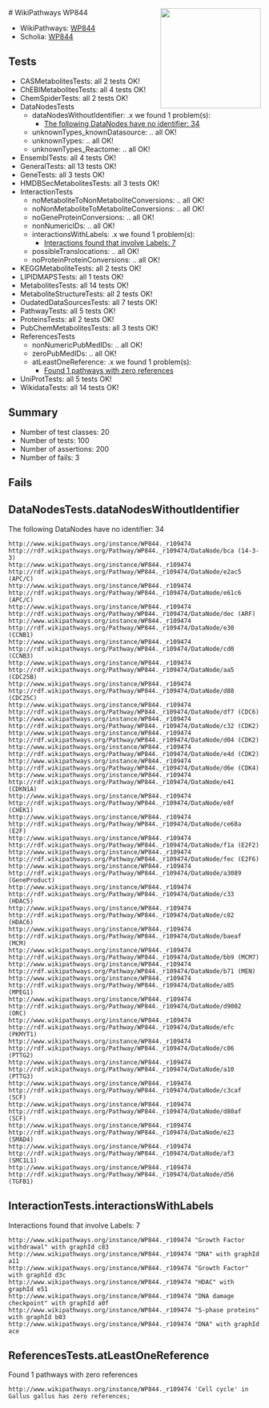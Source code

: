 <img style="float: right; width: 200px" src="https://upload.wikimedia.org/wikipedia/commons/thumb/8/83/Wplogo_with_text_500.png/640px-Wplogo_with_text_500.png" />
# WikiPathways WP844

* WikiPathways: [WP844](https://identifiers.org/wikipathways:WP844)
* Scholia: [WP844](https://scholia.toolforge.org/wikipathways/WP844)
## Tests
* CASMetabolitesTests: all 2 tests OK!
* ChEBIMetabolitesTests: all 4 tests OK!
* ChemSpiderTests: all 2 tests OK!
* DataNodesTests
    * dataNodesWithoutIdentifier: .x we found 1 problem(s):
        * [The following DataNodes have no identifier: 34](#8792c4d2)
    * unknownTypes_knownDatasource: .. all OK!
    * unknownTypes: .. all OK!
    * unknownTypes_Reactome: .. all OK!
* EnsemblTests: all 4 tests OK!
* GeneralTests: all 13 tests OK!
* GeneTests: all 3 tests OK!
* HMDBSecMetabolitesTests: all 3 tests OK!
* InteractionTests
    * noMetaboliteToNonMetaboliteConversions: .. all OK!
    * noNonMetaboliteToMetaboliteConversions: .. all OK!
    * noGeneProteinConversions: .. all OK!
    * nonNumericIDs: .. all OK!
    * interactionsWithLabels: .x we found 1 problem(s):
        * [Interactions found that involve Labels: 7](#630d267e)
    * possibleTranslocations: .. all OK!
    * noProteinProteinConversions: .. all OK!
* KEGGMetaboliteTests: all 2 tests OK!
* LIPIDMAPSTests: all 1 tests OK!
* MetabolitesTests: all 14 tests OK!
* MetaboliteStructureTests: all 2 tests OK!
* OudatedDataSourcesTests: all 7 tests OK!
* PathwayTests: all 5 tests OK!
* ProteinsTests: all 2 tests OK!
* PubChemMetabolitesTests: all 3 tests OK!
* ReferencesTests
    * nonNumericPubMedIDs: .. all OK!
    * zeroPubMedIDs: .. all OK!
    * atLeastOneReference: .x we found 1 problem(s):
        * [Found 1 pathways with zero references](#35eb778e)
* UniProtTests: all 5 tests OK!
* WikidataTests: all 14 tests OK!


## Summary

* Number of test classes: 20
* Number of tests: 100
* Number of assertions: 200
* Number of fails: 3

## Fails

<a name="8792c4d2" />

## DataNodesTests.dataNodesWithoutIdentifier

The following DataNodes have no identifier: 34
```
http://www.wikipathways.org/instance/WP844._r109474 http://rdf.wikipathways.org/Pathway/WP844._r109474/DataNode/bca (14-3-3)
http://www.wikipathways.org/instance/WP844._r109474 http://rdf.wikipathways.org/Pathway/WP844._r109474/DataNode/e2ac5 (APC/C)
http://www.wikipathways.org/instance/WP844._r109474 http://rdf.wikipathways.org/Pathway/WP844._r109474/DataNode/e61c6 (APC/C)
http://www.wikipathways.org/instance/WP844._r109474 http://rdf.wikipathways.org/Pathway/WP844._r109474/DataNode/dec (ARF)
http://www.wikipathways.org/instance/WP844._r109474 http://rdf.wikipathways.org/Pathway/WP844._r109474/DataNode/e30 (CCNB1)
http://www.wikipathways.org/instance/WP844._r109474 http://rdf.wikipathways.org/Pathway/WP844._r109474/DataNode/cd0 (CCNB3)
http://www.wikipathways.org/instance/WP844._r109474 http://rdf.wikipathways.org/Pathway/WP844._r109474/DataNode/aa5 (CDC25B)
http://www.wikipathways.org/instance/WP844._r109474 http://rdf.wikipathways.org/Pathway/WP844._r109474/DataNode/d88 (CDC25C)
http://www.wikipathways.org/instance/WP844._r109474 http://rdf.wikipathways.org/Pathway/WP844._r109474/DataNode/df7 (CDC6)
http://www.wikipathways.org/instance/WP844._r109474 http://rdf.wikipathways.org/Pathway/WP844._r109474/DataNode/c32 (CDK2)
http://www.wikipathways.org/instance/WP844._r109474 http://rdf.wikipathways.org/Pathway/WP844._r109474/DataNode/d04 (CDK2)
http://www.wikipathways.org/instance/WP844._r109474 http://rdf.wikipathways.org/Pathway/WP844._r109474/DataNode/e4d (CDK2)
http://www.wikipathways.org/instance/WP844._r109474 http://rdf.wikipathways.org/Pathway/WP844._r109474/DataNode/d6e (CDK4)
http://www.wikipathways.org/instance/WP844._r109474 http://rdf.wikipathways.org/Pathway/WP844._r109474/DataNode/e41 (CDKN1A)
http://www.wikipathways.org/instance/WP844._r109474 http://rdf.wikipathways.org/Pathway/WP844._r109474/DataNode/e8f (CHEK1)
http://www.wikipathways.org/instance/WP844._r109474 http://rdf.wikipathways.org/Pathway/WP844._r109474/DataNode/ce68a (E2F)
http://www.wikipathways.org/instance/WP844._r109474 http://rdf.wikipathways.org/Pathway/WP844._r109474/DataNode/f1a (E2F2)
http://www.wikipathways.org/instance/WP844._r109474 http://rdf.wikipathways.org/Pathway/WP844._r109474/DataNode/fec (E2F6)
http://www.wikipathways.org/instance/WP844._r109474 http://rdf.wikipathways.org/Pathway/WP844._r109474/DataNode/a3089 (GeneProduct)
http://www.wikipathways.org/instance/WP844._r109474 http://rdf.wikipathways.org/Pathway/WP844._r109474/DataNode/c33 (HDAC5)
http://www.wikipathways.org/instance/WP844._r109474 http://rdf.wikipathways.org/Pathway/WP844._r109474/DataNode/c82 (HDAC6)
http://www.wikipathways.org/instance/WP844._r109474 http://rdf.wikipathways.org/Pathway/WP844._r109474/DataNode/baeaf (MCM)
http://www.wikipathways.org/instance/WP844._r109474 http://rdf.wikipathways.org/Pathway/WP844._r109474/DataNode/bb9 (MCM7)
http://www.wikipathways.org/instance/WP844._r109474 http://rdf.wikipathways.org/Pathway/WP844._r109474/DataNode/b71 (MEN)
http://www.wikipathways.org/instance/WP844._r109474 http://rdf.wikipathways.org/Pathway/WP844._r109474/DataNode/a85 (MPEG1)
http://www.wikipathways.org/instance/WP844._r109474 http://rdf.wikipathways.org/Pathway/WP844._r109474/DataNode/d9002 (ORC)
http://www.wikipathways.org/instance/WP844._r109474 http://rdf.wikipathways.org/Pathway/WP844._r109474/DataNode/efc (PKMYT1)
http://www.wikipathways.org/instance/WP844._r109474 http://rdf.wikipathways.org/Pathway/WP844._r109474/DataNode/c86 (PTTG2)
http://www.wikipathways.org/instance/WP844._r109474 http://rdf.wikipathways.org/Pathway/WP844._r109474/DataNode/a10 (PTTG3)
http://www.wikipathways.org/instance/WP844._r109474 http://rdf.wikipathways.org/Pathway/WP844._r109474/DataNode/c3caf (SCF)
http://www.wikipathways.org/instance/WP844._r109474 http://rdf.wikipathways.org/Pathway/WP844._r109474/DataNode/d80af (SCF)
http://www.wikipathways.org/instance/WP844._r109474 http://rdf.wikipathways.org/Pathway/WP844._r109474/DataNode/e23 (SMAD4)
http://www.wikipathways.org/instance/WP844._r109474 http://rdf.wikipathways.org/Pathway/WP844._r109474/DataNode/af3 (SMC1L1)
http://www.wikipathways.org/instance/WP844._r109474 http://rdf.wikipathways.org/Pathway/WP844._r109474/DataNode/d56 (TGFB1)
```

<a name="630d267e" />

## InteractionTests.interactionsWithLabels

Interactions found that involve Labels: 7
```
http://www.wikipathways.org/instance/WP844._r109474 "Growth Factor 
withdrawal" with graphId c83
http://www.wikipathways.org/instance/WP844._r109474 "DNA" with graphId a11
http://www.wikipathways.org/instance/WP844._r109474 "Growth Factor" with graphId d3c
http://www.wikipathways.org/instance/WP844._r109474 "HDAC" with graphId e51
http://www.wikipathways.org/instance/WP844._r109474 "DNA damage checkpoint" with graphId a0f
http://www.wikipathways.org/instance/WP844._r109474 "S-phase proteins" with graphId b03
http://www.wikipathways.org/instance/WP844._r109474 "DNA" with graphId ace
```

<a name="35eb778e" />

## ReferencesTests.atLeastOneReference

Found 1 pathways with zero references
```
http://www.wikipathways.org/instance/WP844._r109474 'Cell cycle' in Gallus gallus has zero references; 
```

